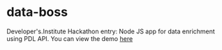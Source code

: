 # data-boss

Developer's.Institute Hackathon entry: Node JS app for data enrichment using PDL API. 
You can view the demo [here](https://little-zaets.github.io/data-boss/)
